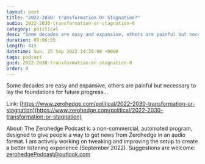 ```yaml
---
layout: post
title: "2022-2030: Transformation Or Stagnation?"
audio: 2022-2030-transformation-or-stagnation-0
category: political
desc: "Some decades are easy and expansive, others are painful but necessary to lay the foundations for future progress..."
duration: 00:06:55
length: 415
datetime: Sun, 25 Sep 2022 14:30:00 +0000
tags: podcast
guid: 2022-2030-transformation-or-stagnation-0
order: 0
---
```

Some decades are easy and expansive, others are painful but necessary to lay the foundations for future progress...

Link: [https://www.zerohedge.com/political/2022-2030-transformation-or-stagnation](https://www.zerohedge.com/political/2022-2030-transformation-or-stagnation)

About: The Zerohedge Podcast is a non-commercial, automated program, designed to give people a way to get news from Zerohedge in an audio format.  I am actively working on tweaking and improving the setup to create a better listening experience (September 2022).  Suggestions are welcome: [zerohedgePodcast@outlook.com](mailto:zerohedgePodcast@outlook.com)